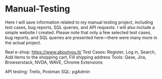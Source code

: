 # Manual-Testing
Here I will save information related to my manual testing project, including test cases, bug reports, SQL queries, and API requests.
I will also include a simple website I created.
Please note that only a few selected test cases, bug reports, and SQL queries are presented here—there were many more in the actual project.

Real e-shop: https://www.aboutyou.lt/
Test Cases: Register, Log in, Search, Add items to the shopping cart, Fill shipping address
Tools: Qase, Jira, Browserstack, NVDA, WAVE, Chrome Extensions

API testing: Trello, Postman
SQL: pgAdmin
